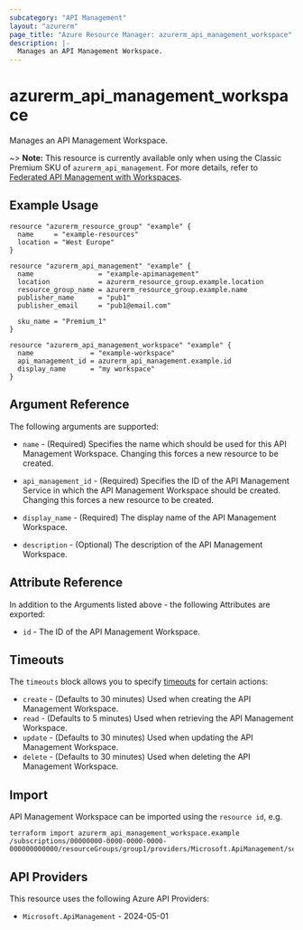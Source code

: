 ```yaml
---
subcategory: "API Management"
layout: "azurerm"
page_title: "Azure Resource Manager: azurerm_api_management_workspace"
description: |-
  Manages an API Management Workspace.
---
```


# azurerm_api_management_workspace

Manages an API Management Workspace.

~> **Note:** This resource is currently available only when using the Classic Premium SKU of `azurerm_api_management`. For more details, refer to [Federated API Management with Workspaces](https://learn.microsoft.com/en-us/azure/api-management/workspaces-overview).

## Example Usage

```hcl
resource "azurerm_resource_group" "example" {
  name     = "example-resources"
  location = "West Europe"
}

resource "azurerm_api_management" "example" {
  name                = "example-apimanagement"
  location            = azurerm_resource_group.example.location
  resource_group_name = azurerm_resource_group.example.name
  publisher_name      = "pub1"
  publisher_email     = "pub1@email.com"

  sku_name = "Premium_1"
}

resource "azurerm_api_management_workspace" "example" {
  name              = "example-workspace"
  api_management_id = azurerm_api_management.example.id
  display_name      = "my workspace"
}
```

## Argument Reference

The following arguments are supported:

* `name` - (Required) Specifies the name which should be used for this API Management Workspace. Changing this forces a new resource to be created.

* `api_management_id` - (Required) Specifies the ID of the API Management Service in which the API Management Workspace should be created. Changing this forces a new resource to be created.

* `display_name` - (Required) The display name of the API Management Workspace.

* `description` - (Optional) The description of the API Management Workspace.

## Attribute Reference

In addition to the Arguments listed above - the following Attributes are exported:

* `id` - The ID of the API Management Workspace.


## Timeouts

The `timeouts` block allows you to specify [timeouts](https://developer.hashicorp.com/terraform/language/resources/configure#define-operation-timeouts) for certain actions:

* `create` - (Defaults to 30 minutes) Used when creating the API Management Workspace.
* `read` - (Defaults to 5 minutes) Used when retrieving the API Management Workspace.
* `update` - (Defaults to 30 minutes) Used when updating the API Management Workspace.
* `delete` - (Defaults to 30 minutes) Used when deleting the API Management Workspace.

## Import

API Management Workspace can be imported using the `resource id`, e.g.

```shell
terraform import azurerm_api_management_workspace.example /subscriptions/00000000-0000-0000-0000-000000000000/resourceGroups/group1/providers/Microsoft.ApiManagement/service/service1/workspaces/workspace1
```

## API Providers
<!-- This section is generated, changes will be overwritten -->
This resource uses the following Azure API Providers:

* `Microsoft.ApiManagement` - 2024-05-01

